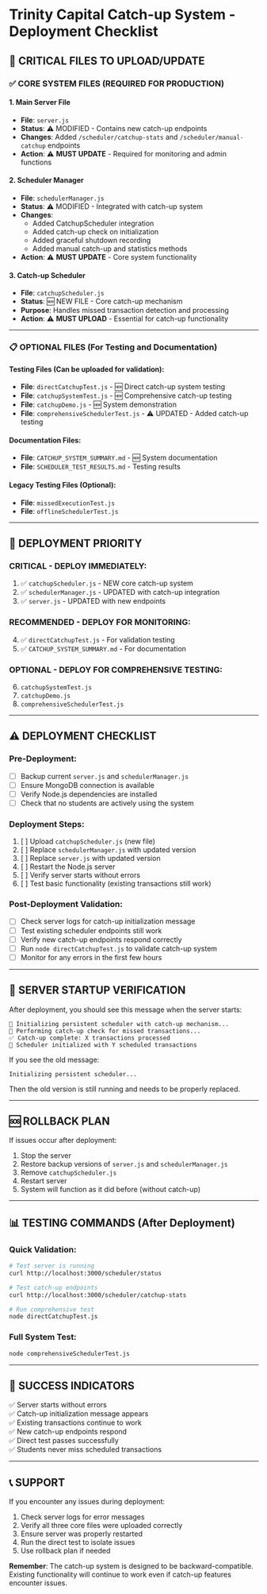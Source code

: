 # Trinity Capital Catch-up System - Deployment Checklist

## 🚀 CRITICAL FILES TO UPLOAD/UPDATE

### ✅ **CORE SYSTEM FILES** (REQUIRED FOR PRODUCTION)

#### 1. **Main Server File**

- **File**: `server.js`
- **Status**: ⚠️ MODIFIED - Contains new catch-up endpoints
- **Changes**: Added `/scheduler/catchup-stats` and `/scheduler/manual-catchup` endpoints
- **Action**: ⚠️ **MUST UPDATE** - Required for monitoring and admin functions

#### 2. **Scheduler Manager**

- **File**: `schedulerManager.js`
- **Status**: ⚠️ MODIFIED - Integrated with catch-up system
- **Changes**:
  - Added CatchupScheduler integration
  - Added catch-up check on initialization
  - Added graceful shutdown recording
  - Added manual catch-up and statistics methods
- **Action**: ⚠️ **MUST UPDATE** - Core system functionality

#### 3. **Catch-up Scheduler**

- **File**: `catchupScheduler.js`
- **Status**: 🆕 NEW FILE - Core catch-up mechanism
- **Purpose**: Handles missed transaction detection and processing
- **Action**: ⚠️ **MUST UPLOAD** - Essential for catch-up functionality

---

### 📋 **OPTIONAL FILES** (For Testing and Documentation)

#### Testing Files (Can be uploaded for validation):

- **File**: `directCatchupTest.js` - 🆕 Direct catch-up system testing
- **File**: `catchupSystemTest.js` - 🆕 Comprehensive catch-up testing
- **File**: `catchupDemo.js` - 🆕 System demonstration
- **File**: `comprehensiveSchedulerTest.js` - ⚠️ UPDATED - Added catch-up testing

#### Documentation Files:

- **File**: `CATCHUP_SYSTEM_SUMMARY.md` - 🆕 System documentation
- **File**: `SCHEDULER_TEST_RESULTS.md` - Testing results

#### Legacy Testing Files (Optional):

- **File**: `missedExecutionTest.js`
- **File**: `offlineSchedulerTest.js`

---

## 🎯 **DEPLOYMENT PRIORITY**

### **CRITICAL - DEPLOY IMMEDIATELY:**

1. ✅ `catchupScheduler.js` - NEW core catch-up system
2. ✅ `schedulerManager.js` - UPDATED with catch-up integration
3. ✅ `server.js` - UPDATED with new endpoints

### **RECOMMENDED - DEPLOY FOR MONITORING:**

4. ✅ `directCatchupTest.js` - For validation testing
5. ✅ `CATCHUP_SYSTEM_SUMMARY.md` - For documentation

### **OPTIONAL - DEPLOY FOR COMPREHENSIVE TESTING:**

6. `catchupSystemTest.js`
7. `catchupDemo.js`
8. `comprehensiveSchedulerTest.js`

---

## ⚠️ **DEPLOYMENT CHECKLIST**

### Pre-Deployment:

- [ ] Backup current `server.js` and `schedulerManager.js`
- [ ] Ensure MongoDB connection is available
- [ ] Verify Node.js dependencies are installed
- [ ] Check that no students are actively using the system

### Deployment Steps:

1. [ ] Upload `catchupScheduler.js` (new file)
2. [ ] Replace `schedulerManager.js` with updated version
3. [ ] Replace `server.js` with updated version
4. [ ] Restart the Node.js server
5. [ ] Verify server starts without errors
6. [ ] Test basic functionality (existing transactions still work)

### Post-Deployment Validation:

- [ ] Check server logs for catch-up initialization message
- [ ] Test existing scheduler endpoints still work
- [ ] Verify new catch-up endpoints respond correctly
- [ ] Run `node directCatchupTest.js` to validate catch-up system
- [ ] Monitor for any errors in the first few hours

---

## 🔧 **SERVER STARTUP VERIFICATION**

After deployment, you should see this message when the server starts:

```
🚀 Initializing persistent scheduler with catch-up mechanism...
🔄 Performing catch-up check for missed transactions...
✅ Catch-up complete: X transactions processed
📅 Scheduler initialized with Y scheduled transactions
```

If you see the old message:

```
Initializing persistent scheduler...
```

Then the old version is still running and needs to be properly replaced.

---

## 🆘 **ROLLBACK PLAN**

If issues occur after deployment:

1. Stop the server
2. Restore backup versions of `server.js` and `schedulerManager.js`
3. Remove `catchupScheduler.js`
4. Restart server
5. System will function as it did before (without catch-up)

---

## 📊 **TESTING COMMANDS** (After Deployment)

### Quick Validation:

```bash
# Test server is running
curl http://localhost:3000/scheduler/status

# Test catch-up endpoints
curl http://localhost:3000/scheduler/catchup-stats

# Run comprehensive test
node directCatchupTest.js
```

### Full System Test:

```bash
node comprehensiveSchedulerTest.js
```

---

## 🎉 **SUCCESS INDICATORS**

✅ Server starts without errors  
✅ Catch-up initialization message appears  
✅ Existing transactions continue to work  
✅ New catch-up endpoints respond  
✅ Direct test passes successfully  
✅ Students never miss scheduled transactions

---

## 📞 **SUPPORT**

If you encounter any issues during deployment:

1. Check server logs for error messages
2. Verify all three core files were uploaded correctly
3. Ensure server was properly restarted
4. Run the direct test to isolate issues
5. Use rollback plan if needed

**Remember**: The catch-up system is designed to be backward-compatible. Existing functionality will continue to work even if catch-up features encounter issues.
